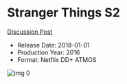 # Stranger Things S2

[Discussion Post](https://www.avsforum.com/threads/bass-eq-for-filtered-movies.2995212/post-58314972)

* Release Date: 2018-01-01
* Production Year: 2016
* Format: Netflix DD+ ATMOS

![img 0](https://i.imgur.com/huxGic6.jpg)

